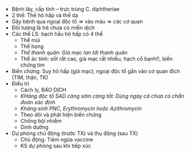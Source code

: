 - Bệnh lây, cấp tính – trực trùng C. diphtheriae
- 2 thể: Thể hô hấp và thể da
- Gây bệnh qua ngoại độc tố => vào máu => các cơ quan
- Đối tượng là trẻ chưa có miễn dịch
- Các thể LS: bạch hầu hô hấp có 4 thể
	- Thể mũi
	- Thể họng
	- _Thể thanh quản: Giả mạc lan tới thanh quản_
	- Thể ác tính: sốt rất cao, giả mạc rất nhiều, hạch cổ bạnh!!, biến chứng tim
- Biến chứng: Suy hô hấp (giả mạc), ngoại độc tố gắn vào cơ quan đích (TIM, thận, TK)
- Điều trị
	- Cách ly, BÁO DỊCH
	- _KHáng độc tố SAD càng sớm càng tốt: Dùng ngay cả chưa có chẩn đoán xác định_
	- _Kháng sinh PNC, Erythromycin hoặc Azithromycin_
	- Theo dõi và phát hiện biến chứng
	- Chống bội nhiễm
	- Dinh dưỡng
- Dự phòng chủ động (trước TX) và thụ động (sau TX)
	- Chủ động: Tiêm ngừa vaccine
	- KS dự phòng sau khi tiếp xúc